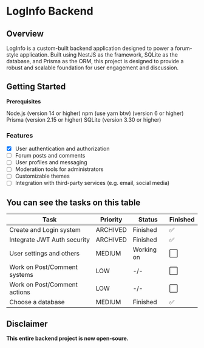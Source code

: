 # LogInfo Backend

## Overview

LogInfo is a custom-built backend application designed to power a forum-style application. Built using NestJS as the framework, SQLite as the database, and Prisma as the ORM, this project is designed to provide a robust and scalable foundation for user engagement and discussion.

## Getting Started

**Prerequisites**

Node.js (version 14 or higher)
npm (use yarn btw) (version 6 or higher)
Prisma (version 2.15 or higher)
SQLite (version 3.30 or higher)

### Features

- [x] User authentication and authorization
- [ ] Forum posts and comments
- [ ] User profiles and messaging
- [ ] Moderation tools for administrators
- [ ] Customizable themes
- [ ] Integration with third-party services (e.g. email, social media)

## You can see the tasks on this table

| Task                         | Priority | Status     | Finished |
|------------------------------|----------|------------|----------|
| Create and Login system      | ARCHIVED      | Finished   | ✅    |
| Integrate JWT Auth security  | ARCHIVED     | Finished | ✅    |
| User settings and others     | MEDIUM   | Working on | ⬜    |
| Work on Post/Comment systems | LOW      | -/-        | ⬜    |
| Work on Post/Comment actions | LOW      | -/-        | ⬜    |
| Choose a database            | MEDIUM   | Finished   | ✅    |

## Disclaimer
**This entire backend project is now open-soure.**
